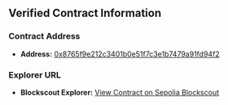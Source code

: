 ## Verified Contract Information

### Contract Address

- **Address:** [0x8765f9e212c3401b0e51f7c3e1b7479a91fd94f2](https://sepolia-blockscout.lisk.com/address/0x8765f9e212c3401b0e51f7c3e1b7479a91fd94f2)

### Explorer URL

- **Blockscout Explorer:** [View Contract on Sepolia Blockscout](https://sepolia-blockscout.lisk.com/address/0x8765f9e212c3401b0e51f7c3e1b7479a91fd94f2)


